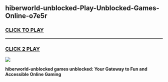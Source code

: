 
## hiberworld-unblocked-Play-Unblocked-Games-Online-o7e5r
<h3>
<a href="https://premium76.site?title=hiberworld-unblocked&ref=25A">CLICK TO PLAY</a></h3>
<hr>

<h3>
<a href="https://premium76.site?title=hiberworld-unblocked&ref=25A">CLICK 2 PLAY</a>
  
</h3>

<a href="https://premium76.site?title=hiberworld-unblocked&ref=25A"><img src="https://clearcache.store/games.png"></a>


**hiberworld-unblocked games unblocked: Your Gateway to Fun and Accessible Online Gaming**
